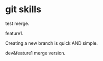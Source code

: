 # git skills 
test merge.

feature1.

Creating a new branch is quick AND simple. 

dev&feature1 merge version.